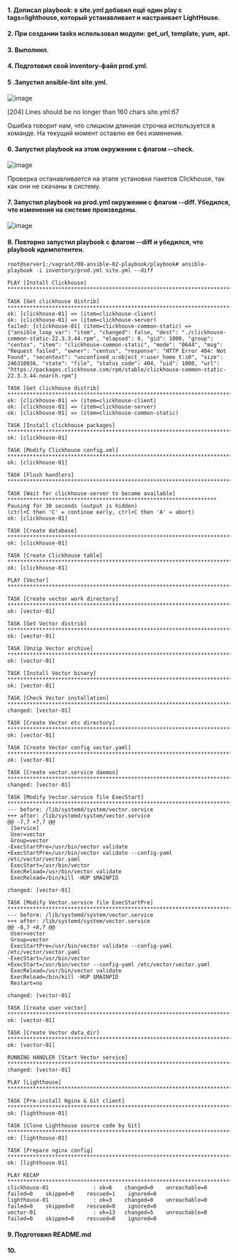 #### 1. Дописал playbook: в site.yml добавил ещё один play с tags=lighthouse, который устанавливает и настраивает LightHouse.

#### 2. При создании tasks использовал модули: get_url, template, yum, apt.

#### 3. Выполнил.

#### 4. Подготовил свой inventory-файл prod.yml.

#### 5 .Запустил ansible-lint site.yml.

![image](https://github.com/inyushov/devops-netology/assets/127683348/f33547e0-05ea-4f34-8336-157570c110cb)

[204] Lines should be no longer than 160 chars
site.yml:67

Ошибка говорит нам, что слишком длинная строчка используется в команде. На текущий момент оставлю ее без изменения.

#### 6. Запустил playbook на этом окружении с флагом --check.

![image](https://github.com/inyushov/devops-netology/assets/127683348/4eba73e9-d2c5-47d9-8acc-9325e253ecf7)

Проверка останавливается на этапе установки пакетов Clickhouse, так как они не скачаны в систему.

#### 7. Запустил playbook на prod.yml окружении с флагом --diff. Убедился, что изменения на системе произведены.

![image](https://github.com/inyushov/devops-netology/assets/127683348/72fc271a-468a-4846-84a1-4a05c5b3d423)


#### 8. Повторно запустил playbook с флагом --diff и убедился, что playbook идемпотентен.

```
root@server1:/vagrant/08-ansible-02-playbook/playbook# ansible-playbook -i inventory/prod.yml site.yml --diff

PLAY [Install Clickhouse] **********************************************************************************************

TASK [Get clickhouse distrib] ******************************************************************************************
ok: [clickhouse-01] => (item=clickhouse-client)
ok: [clickhouse-01] => (item=clickhouse-server)
failed: [clickhouse-01] (item=clickhouse-common-static) => {"ansible_loop_var": "item", "changed": false, "dest": "./clickhouse-common-static-22.3.3.44.rpm", "elapsed": 0, "gid": 1000, "group": "centos", "item": "clickhouse-common-static", "mode": "0644", "msg": "Request failed", "owner": "centos", "response": "HTTP Error 404: Not Found", "secontext": "unconfined_u:object_r:user_home_t:s0", "size": 246310036, "state": "file", "status_code": 404, "uid": 1000, "url": "https://packages.clickhouse.com/rpm/stable/clickhouse-common-static-22.3.3.44.noarch.rpm"}

TASK [Get clickhouse distrib] ******************************************************************************************
ok: [clickhouse-01] => (item=clickhouse-client)
ok: [clickhouse-01] => (item=clickhouse-server)
ok: [clickhouse-01] => (item=clickhouse-common-static)

TASK [Install clickhouse packages] *************************************************************************************
ok: [clickhouse-01]

TASK [Modify Clickhouse config.xml] ************************************************************************************
ok: [clickhouse-01]

TASK [Flush handlers] **************************************************************************************************

TASK [Wait for clickhouse-server to become available] ******************************************************************
Pausing for 30 seconds (output is hidden)
(ctrl+C then 'C' = continue early, ctrl+C then 'A' = abort)
ok: [clickhouse-01]

TASK [Create database] *************************************************************************************************
ok: [clickhouse-01]

TASK [Create Clickhouse table] *****************************************************************************************
ok: [clickhouse-01]

PLAY [Vector] **********************************************************************************************************

TASK [Create vector work directory] ************************************************************************************
ok: [vector-01]

TASK [Get Vector distrib] **********************************************************************************************
ok: [vector-01]

TASK [Unzip Vector archive] ********************************************************************************************
ok: [vector-01]

TASK [Install Vector binary] *******************************************************************************************
ok: [vector-01]

TASK [Check Vector installation] ***************************************************************************************
changed: [vector-01]

TASK [Create Vector etc directory] *************************************************************************************
ok: [vector-01]

TASK [Create Vector config vector.yaml] ********************************************************************************
ok: [vector-01]

TASK [Create vector.service daemon] ************************************************************************************
changed: [vector-01]

TASK [Modify Vector.service file ExecStart] ****************************************************************************
--- before: /lib/systemd/system/vector.service
+++ after: /lib/systemd/system/vector.service
@@ -7,7 +7,7 @@
 [Service]
 User=vector
 Group=vector
-ExecStartPre=/usr/bin/vector validate
+ExecStartPre=/usr/bin/vector validate --config-yaml /etc/vector/vector.yaml
 ExecStart=/usr/bin/vector
 ExecReload=/usr/bin/vector validate
 ExecReload=/bin/kill -HUP $MAINPID

changed: [vector-01]

TASK [Modify Vector.service file ExecStartPre] *************************************************************************
--- before: /lib/systemd/system/vector.service
+++ after: /lib/systemd/system/vector.service
@@ -8,7 +8,7 @@
 User=vector
 Group=vector
 ExecStartPre=/usr/bin/vector validate --config-yaml /etc/vector/vector.yaml
-ExecStart=/usr/bin/vector
+ExecStart=/usr/bin/vector --config-yaml /etc/vector/vector.yaml
 ExecReload=/usr/bin/vector validate
 ExecReload=/bin/kill -HUP $MAINPID
 Restart=no

changed: [vector-01]

TASK [Create user vector] **********************************************************************************************
ok: [vector-01]

TASK [Create Vector data_dir] ******************************************************************************************
ok: [vector-01]

RUNNING HANDLER [Start Vector service] *********************************************************************************
changed: [vector-01]

PLAY [Lighthouse] ******************************************************************************************************

TASK [Pre-install Nginx & Git client] **********************************************************************************
ok: [lighthouse-01]

TASK [Clone Lighthouse source code by Git] *****************************************************************************
ok: [lighthouse-01]

TASK [Prepare nginx config] ********************************************************************************************
ok: [lighthouse-01]

PLAY RECAP *************************************************************************************************************
clickhouse-01              : ok=6    changed=0    unreachable=0    failed=0    skipped=0    rescued=1    ignored=0
lighthouse-01              : ok=3    changed=0    unreachable=0    failed=0    skipped=0    rescued=0    ignored=0
vector-01                  : ok=13   changed=5    unreachable=0    failed=0    skipped=0    rescued=0    ignored=0
```
#### 9. Подготовил README.md

#### 10. 








